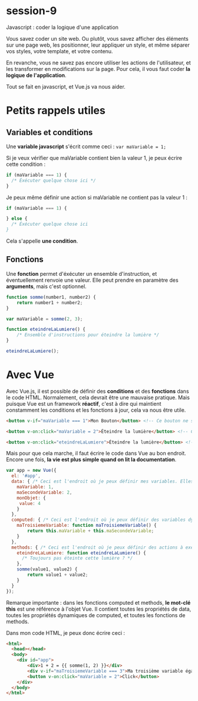 # session-9
Javascript : coder la logique d'une application

Vous savez coder un site web. Ou plutôt, vous savez afficher des éléments sur une page web, les positionner, leur appliquer un style, et même séparer vos styles, votre template, et votre contenu.

En revanche, vous ne savez pas encore utiliser les actions de l'utilisateur, et les transformer en modifications sur la page. Pour cela, il vous faut coder **la logique de l'application**.

Tout se fait en javascript, et Vue.js va nous aider.

# Petits rappels utiles

## Variables et conditions

Une **variable javascript** s'écrit comme ceci : `var maVariable = 1;`

Si je veux vérifier que maVariable contient bien la valeur 1, je peux écrire cette condition : 

```js
if (maVariable === 1) {
  /* Éxécuter quelque chose ici */
}
```

Je peux même définir une action si maVariable ne contient pas la valeur 1 : 

```js
if (maVariable === 1) {

} else {
  /* Éxécuter quelque chose ici
}
```

Cela s'appelle **une condition**.

## Fonctions

Une **fonction** permet d'éxécuter un ensemble d'instruction, et éventuellement renvoie une valeur. Elle peut prendre en paramètre des **arguments**, mais c'est optionnel.

```js
function somme(number1, number2) {
	return number1 + number2;
}

var maVariable = somme(2, 3);
```

```js
function eteindreLaLumiere() {
	/* Ensemble d'instructions pour éteindre la lumière */
}

eteindreLaLumiere();
```

# Avec Vue

Avec Vue.js, il est possible de définir des **conditions** et des **fonctions** dans le code HTML. Normalement, cela devrait être une mauvaise pratique. Mais puisque Vue est un framework **réactif**, c'est à dire qui maintient constamment les conditions et les fonctions à jour, cela va nous être utile.

```html
<button v-if="maVariable === 1">Mon Bouton</button> <!-- Ce bouton ne s'affiche que quand maVariable est égale à 1 -->

<button v-on:click="maVariable = 2">Éteindre la lumière</button> <!-- Ce bouton modifiera la valeur de maVariable à 2 lorsqu'il sera cliqué -->

<button v-on:click="eteindreLaLumiere">Éteindre la lumière</button> <!-- Ce bouton lancera la fonction eteindreLaLumiere lorsqu'il sera cliqué. -->
```

Mais pour que cela marche, il faut écrire le code dans Vue au bon endroit. Encore une fois, **la vie est plus simple quand on lit la documentation**.

```js
var app = new Vue({
  el: '#app',
  data: { /* Ceci est l'endroit où je peux définir mes variables. Elles deviennent en fait des propriétés */
    maVariable: 1,
    maSecondeVariable: 2,
    monObjet: {
     value: 4
    }
  },
  computed: { /* Ceci est l'endroit où je peux définir des variables dynamiques. Elles sont constamment réactualisées. */
    maTroisiemeVariable: function maTroisiemeVariable() {
    	return this.maVariable + this.maSecondeVariable;
    }
  },
  methods: { /* Ceci est l'endroit où je peux définir des actions à exécuter */
    eteindreLaLumiere: function eteindreLaLumiere() {
      /* Toujours pas éteinte cette lumière ? */
    },
    somme(value1, value2) {
    	return value1 + value2;
    }
  }
});
```

Remarque importante : dans les fonctions computed et methods, **le mot-clé this** est une référence à l'objet Vue. Il contient toutes les propriétés de data, toutes les propriétés dynamiques de computed, et toutes les fonctions de methods.

Dans mon code HTML, je peux donc écrire ceci : 

```html
<html>
  <head></head>
  <body>
  	<div id="app">
  		<div>1 + 2 = {{ somme(1, 2) }}</div>
  		<div v-if="maTroisiemeVariable === 3">Ma troisième variable égale 3</div>
  		<button v-on:click="maVariable = 2">Click</button>
  	</div>
  </body>
</html>
```